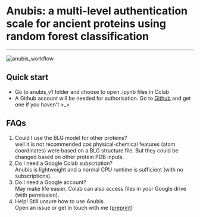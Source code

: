 # Anubis: a multi-level authentication scale for ancient proteins using random forest classification
---
![anubis_workflow](https://github.com/user-attachments/assets/2362fcd5-6fc1-4d53-af54-a869757c65a2)

## Quick start
- Go to anubis_v1 folder and choose to open .ipynb files in Colab
- A Github account will be needed for authorisation. Go to [Github](https://github.com/) and get one if you haven't >_<

## FAQs
1. Could I use the BLG model for other proteins? <br> well it is not recommended cos physical-chemical features (atom coordinates) were based on a BLG structure file. But they could be changed based on other protein PDB inputs.  
2. Do I need a Google Colab subscription?<br>Anubis is lightweight and a normal CPU runtime is sufficient (with no subscriptions).
3. Do I need a Google account? <br> May make life easier. Colab can also access files in your Google drive (with permission).
4. Help! Still unsure how to use Anubis. <br> Open an issue or get in touch with me ([preprint](https://www.biorxiv.org/content/10.1101/2024.11.15.623824v1))
